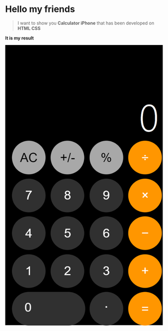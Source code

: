 ﻿# Hello my friends

>  I want to show you  **Calculator iPhone** that has been developed  on **HTML CSS**
>

**It is my result**


![image](image\my_result.png)
